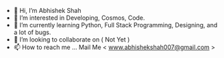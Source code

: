 - 👋 Hi, I’m Abhishek Shah
- 👀 I’m interested in Developing, Cosmos, Code.
- 🌱 I’m currently learning Python, Full Stack Programming, Designing, and a lot of bugs.
- 💞️ I’m looking to collaborate on ( Not Yet )
- 📫 How to reach me ... Mail Me < www.abhishekshah007@gmail.com >

<!---
abhiverse01/abhiverse01 is a ✨ special ✨ repository because its `README.md` (this file) appears on your GitHub profile.
You can click the Preview link to take a look at your changes.
--->
